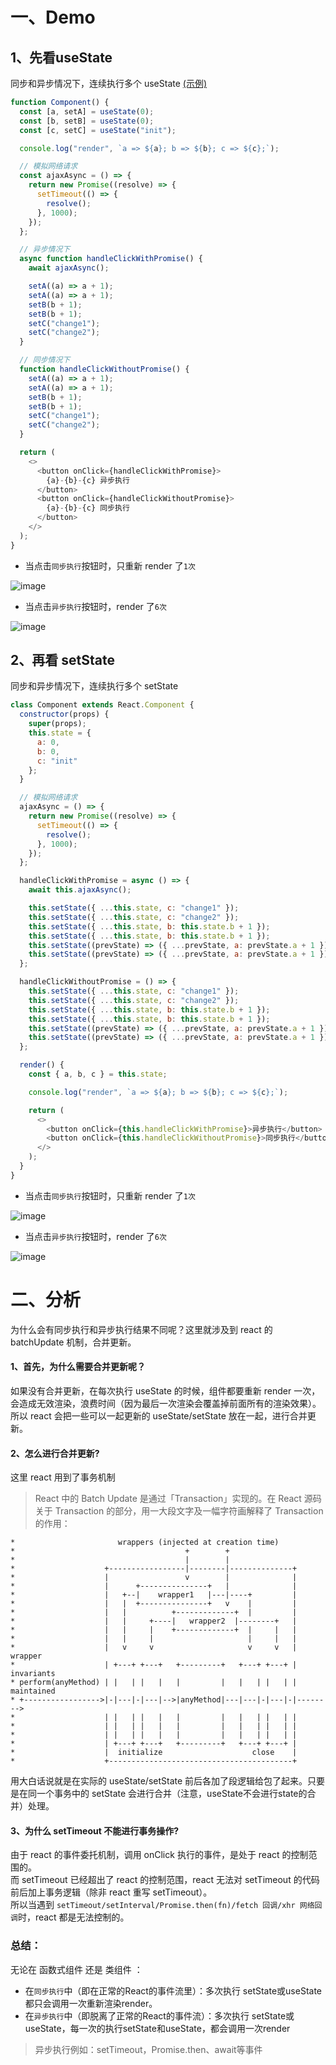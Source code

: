 

# 一、Demo

## 1、先看useState

同步和异步情况下，连续执行多个 useState [(示例)](https://codesandbox.io/s/does-react-batches-state-update-functions-when-using-hooks-forked-4gxr2?file=/src/index.js)

```js
function Component() {
  const [a, setA] = useState(0);
  const [b, setB] = useState(0);
  const [c, setC] = useState("init");

  console.log("render", `a => ${a}; b => ${b}; c => ${c};`);

  // 模拟网络请求
  const ajaxAsync = () => {
    return new Promise((resolve) => {
      setTimeout(() => {
        resolve();
      }, 1000);
    });
  };

  // 异步情况下
  async function handleClickWithPromise() {
    await ajaxAsync();

    setA((a) => a + 1);
    setA((a) => a + 1);
    setB(b + 1);
    setB(b + 1);
    setC("change1");
    setC("change2");
  }

  // 同步情况下
  function handleClickWithoutPromise() {
    setA((a) => a + 1);
    setA((a) => a + 1);
    setB(b + 1);
    setB(b + 1);
    setC("change1");
    setC("change2");
  }

  return (
    <>
      <button onClick={handleClickWithPromise}>
        {a}-{b}-{c} 异步执行
      </button>
      <button onClick={handleClickWithoutPromise}>
        {a}-{b}-{c} 同步执行
      </button>
    </>
  );
}
```
- 当点击`同步执行`按钮时，只重新 render 了`1次`

![image](https://github.com/Vuact/Blog/assets/74364990/a8e09022-63f0-4b5e-959d-22ed387323af)

- 当点击`异步执行`按钮时，render 了`6次`

![image](https://github.com/Vuact/Blog/assets/74364990/6702057b-fccf-43a4-bf59-8b41c38b3cb3)



## 2、再看 setState

同步和异步情况下，连续执行多个 setState

```js
class Component extends React.Component {
  constructor(props) {
    super(props);
    this.state = {
      a: 0,
      b: 0,
      c: "init"
    };
  }

  // 模拟网络请求
  ajaxAsync = () => {
    return new Promise((resolve) => {
      setTimeout(() => {
        resolve();
      }, 1000);
    });
  };

  handleClickWithPromise = async () => {
    await this.ajaxAsync();

    this.setState({ ...this.state, c: "change1" });
    this.setState({ ...this.state, c: "change2" });
    this.setState({ ...this.state, b: this.state.b + 1 });
    this.setState({ ...this.state, b: this.state.b + 1 });
    this.setState((prevState) => ({ ...prevState, a: prevState.a + 1 }));
    this.setState((prevState) => ({ ...prevState, a: prevState.a + 1 }));
  };

  handleClickWithoutPromise = () => {
    this.setState({ ...this.state, c: "change1" });
    this.setState({ ...this.state, c: "change2" });
    this.setState({ ...this.state, b: this.state.b + 1 });
    this.setState({ ...this.state, b: this.state.b + 1 });
    this.setState((prevState) => ({ ...prevState, a: prevState.a + 1 }));
    this.setState((prevState) => ({ ...prevState, a: prevState.a + 1 }));
  };

  render() {
    const { a, b, c } = this.state;

    console.log("render", `a => ${a}; b => ${b}; c => ${c};`);

    return (
      <>
        <button onClick={this.handleClickWithPromise}>异步执行</button>
        <button onClick={this.handleClickWithoutPromise}>同步执行</button>
      </>
    );
  }
}
```

- 当点击`同步执行`按钮时，只重新 render 了`1次`

![image](https://github.com/Vuact/Blog/assets/74364990/d999f9c2-ba1d-457b-93ad-b585d0c97c30)

- 当点击`异步执行`按钮时，render 了`6次`

![image](https://github.com/Vuact/Blog/assets/74364990/0e52ae51-151e-49a4-a563-f9e704bee3f8)


# 二、分析

为什么会有同步执行和异步执行结果不同呢？这里就涉及到 react 的 batchUpdate 机制，合并更新。

#### 1、首先，为什么需要合并更新呢？
  
如果没有合并更新，在每次执行 useState 的时候，组件都要重新 render 一次，会造成无效渲染，浪费时间（因为最后一次渲染会覆盖掉前面所有的渲染效果）。
所以 react 会把一些可以一起更新的 useState/setState 放在一起，进行合并更新。

#### 2、怎么进行合并更新?

这里 react 用到了事务机制
  
>React 中的 Batch Update 是通过「Transaction」实现的。在 React 源码关于 Transaction 的部分，用一大段文字及一幅字符画解释了 Transaction 的作用：

```
*                       wrappers (injected at creation time)
*                                      +        +
*                                      |        |
*                    +-----------------|--------|--------------+
*                    |                 v        |              |
*                    |      +---------------+   |              |
*                    |   +--|    wrapper1   |---|----+         |
*                    |   |  +---------------+   v    |         |
*                    |   |          +-------------+  |         |
*                    |   |     +----|   wrapper2  |--------+   |
*                    |   |     |    +-------------+  |     |   |
*                    |   |     |                     |     |   |
*                    |   v     v                     v     v   | wrapper
*                    | +---+ +---+   +---------+   +---+ +---+ | invariants
* perform(anyMethod) | |   | |   |   |         |   |   | |   | | maintained
* +----------------->|-|---|-|---|-->|anyMethod|---|---|-|---|-|-------->
*                    | |   | |   |   |         |   |   | |   | |
*                    | |   | |   |   |         |   |   | |   | |
*                    | |   | |   |   |         |   |   | |   | |
*                    | +---+ +---+   +---------+   +---+ +---+ |
*                    |  initialize                    close    |
*                    +-----------------------------------------+
```
用大白话说就是在实际的 useState/setState 前后各加了段逻辑给包了起来。只要是在同一个事务中的 setState 会进行合并（注意，useState不会进行state的合并）处理。

#### 3、为什么 setTimeout 不能进行事务操作?

由于 react 的事件委托机制，调用 onClick 执行的事件，是处于 react 的控制范围的。<br>
而 setTimeout 已经超出了 react 的控制范围，react 无法对 setTimeout 的代码前后加上事务逻辑（除非 react 重写 setTimeout）。<br>
所以当遇到 `setTimeout/setInterval/Promise.then(fn)/fetch 回调/xhr 网络回调`时，react 都是无法控制的。
  


### 总结：

无论在 函数式组件 还是 类组件 ：
- 在`同步执行`中（即在正常的React的事件流里）：多次执行 setState或useState 都只会调用一次重新渲染render。
- 在`异步执行`中（即脱离了正常的React的事件流）：多次执行 setState或useState，每一次的执行setState和useState，都会调用一次render

>异步执行例如：setTimeout，Promise.then、await等事件

